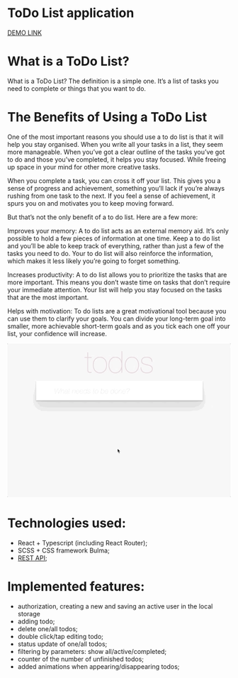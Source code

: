 # ToDo List application

  [DEMO LINK](https://proph7000.github.io/Todo-app/)

# What is a ToDo List?
  What is a ToDo List? The definition is a simple one. It’s a list of tasks you need to complete or things that you want to do. 

# The Benefits of Using a ToDo List
  One of the most important reasons you should use a to do list is that it will help you stay organised. When you write all your tasks in a list, they seem more manageable. When you’ve got a clear outline of the tasks you’ve got to do and those you’ve completed, it helps you stay focused. While freeing up space in your mind for other more creative tasks.

  When you complete a task, you can cross it off your list. This gives you a sense of progress and achievement, something you’ll lack if you’re always rushing from one task to the next. If you feel a sense of achievement, it spurs you on and motivates you to keep moving forward.

  But that’s not the only benefit of a to do list. Here are a few more:

  Improves your memory: A to do list acts as an external memory aid. It’s only possible to hold a few pieces of information at one time. Keep a to do list and you’ll be able to keep track of everything, rather than just a few of the tasks you need to do. Your to do list will also reinforce the information, which makes it less likely you’re going to forget something.

  Increases productivity: A to do list allows you to prioritize the tasks that are more important. This means you don’t waste time on tasks that don’t require your immediate attention. Your list will help you stay focused on the tasks that are the most important.

  Helps with motivation: To do lists are a great motivational tool because you can use them to clarify your goals. You can divide your long-term goal into smaller, more achievable short-term goals and as you tick each one off your list, your confidence will increase.

  ![An example of the application](./todoapp.gif)

# Technologies used: 
  - React + Typescript (including React Router);
  - SCSS + CSS framework Bulma;
  - [REST API](https://mate-academy.github.io/fe-students-api/);

# Implemented features:
  - authorization, creating a new and saving 
    an active user in the local storage
  - adding todo;
  - delete one/all todos;
  - double click/tap editing todo;
  - status update of one/all todos;
  - filtering by parameters: show all/active/completed;
  - counter of the number of unfinished todos;
  - added animations when appearing/disappearing todos;